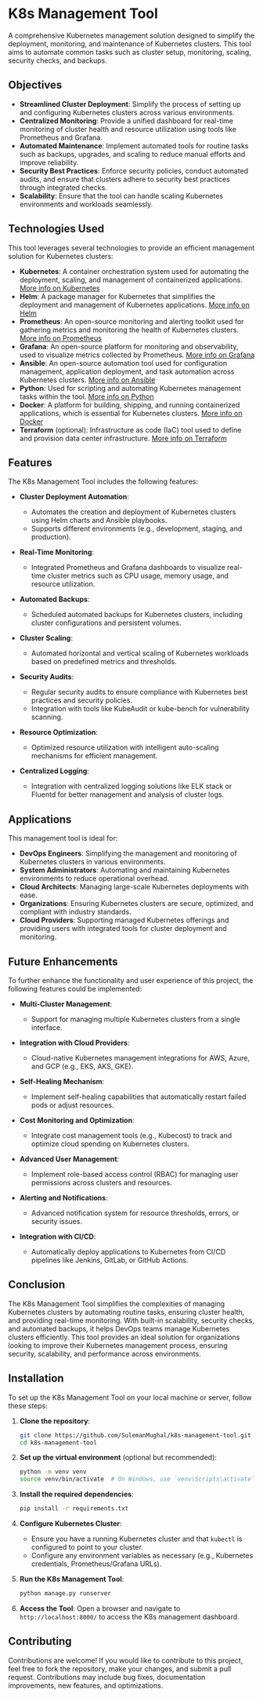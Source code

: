 # K8s Management Tool

A comprehensive Kubernetes management solution designed to simplify the deployment, monitoring, and maintenance of Kubernetes clusters. This tool aims to automate common tasks such as cluster setup, monitoring, scaling, security checks, and backups.

## Objectives

* **Streamlined Cluster Deployment**: Simplify the process of setting up and configuring Kubernetes clusters across various environments.
* **Centralized Monitoring**: Provide a unified dashboard for real-time monitoring of cluster health and resource utilization using tools like Prometheus and Grafana.
* **Automated Maintenance**: Implement automated tools for routine tasks such as backups, upgrades, and scaling to reduce manual efforts and improve reliability.
* **Security Best Practices**: Enforce security policies, conduct automated audits, and ensure that clusters adhere to security best practices through integrated checks.
* **Scalability**: Ensure that the tool can handle scaling Kubernetes environments and workloads seamlessly.

## Technologies Used

This tool leverages several technologies to provide an efficient management solution for Kubernetes clusters:

* **Kubernetes**: A container orchestration system used for automating the deployment, scaling, and management of containerized applications. [More info on Kubernetes](https://kubernetes.io/)
* **Helm**: A package manager for Kubernetes that simplifies the deployment and management of Kubernetes applications. [More info on Helm](https://helm.sh/)
* **Prometheus**: An open-source monitoring and alerting toolkit used for gathering metrics and monitoring the health of Kubernetes clusters. [More info on Prometheus](https://prometheus.io/)
* **Grafana**: An open-source platform for monitoring and observability, used to visualize metrics collected by Prometheus. [More info on Grafana](https://grafana.com/)
* **Ansible**: An open-source automation tool used for configuration management, application deployment, and task automation across Kubernetes clusters. [More info on Ansible](https://www.ansible.com/)
* **Python**: Used for scripting and automating Kubernetes management tasks within the tool. [More info on Python](https://www.python.org/)
* **Docker**: A platform for building, shipping, and running containerized applications, which is essential for Kubernetes clusters. [More info on Docker](https://www.docker.com/)
* **Terraform** (optional): Infrastructure as code (IaC) tool used to define and provision data center infrastructure. [More info on Terraform](https://www.terraform.io/)

## Features

The K8s Management Tool includes the following features:

* **Cluster Deployment Automation**:

  * Automates the creation and deployment of Kubernetes clusters using Helm charts and Ansible playbooks.
  * Supports different environments (e.g., development, staging, and production).
* **Real-Time Monitoring**:

  * Integrated Prometheus and Grafana dashboards to visualize real-time cluster metrics such as CPU usage, memory usage, and resource utilization.
* **Automated Backups**:

  * Scheduled automated backups for Kubernetes clusters, including cluster configurations and persistent volumes.
* **Cluster Scaling**:

  * Automated horizontal and vertical scaling of Kubernetes workloads based on predefined metrics and thresholds.
* **Security Audits**:

  * Regular security audits to ensure compliance with Kubernetes best practices and security policies.
  * Integration with tools like KubeAudit or kube-bench for vulnerability scanning.
* **Resource Optimization**:

  * Optimized resource utilization with intelligent auto-scaling mechanisms for efficient management.
* **Centralized Logging**:

  * Integration with centralized logging solutions like ELK stack or Fluentd for better management and analysis of cluster logs.

## Applications

This management tool is ideal for:

* **DevOps Engineers**: Simplifying the management and monitoring of Kubernetes clusters in various environments.
* **System Administrators**: Automating and maintaining Kubernetes environments to reduce operational overhead.
* **Cloud Architects**: Managing large-scale Kubernetes deployments with ease.
* **Organizations**: Ensuring Kubernetes clusters are secure, optimized, and compliant with industry standards.
* **Cloud Providers**: Supporting managed Kubernetes offerings and providing users with integrated tools for cluster deployment and monitoring.

## Future Enhancements

To further enhance the functionality and user experience of this project, the following features could be implemented:

* **Multi-Cluster Management**:

  * Support for managing multiple Kubernetes clusters from a single interface.
* **Integration with Cloud Providers**:

  * Cloud-native Kubernetes management integrations for AWS, Azure, and GCP (e.g., EKS, AKS, GKE).
* **Self-Healing Mechanism**:

  * Implement self-healing capabilities that automatically restart failed pods or adjust resources.
* **Cost Monitoring and Optimization**:

  * Integrate cost management tools (e.g., Kubecost) to track and optimize cloud spending on Kubernetes clusters.
* **Advanced User Management**:

  * Implement role-based access control (RBAC) for managing user permissions across clusters and resources.
* **Alerting and Notifications**:

  * Advanced notification system for resource thresholds, errors, or security issues.
* **Integration with CI/CD**:

  * Automatically deploy applications to Kubernetes from CI/CD pipelines like Jenkins, GitLab, or GitHub Actions.

## Conclusion

The K8s Management Tool simplifies the complexities of managing Kubernetes clusters by automating routine tasks, ensuring cluster health, and providing real-time monitoring. With built-in scalability, security checks, and automated backups, it helps DevOps teams manage Kubernetes clusters efficiently. This tool provides an ideal solution for organizations looking to improve their Kubernetes management process, ensuring security, scalability, and performance across environments.

## Installation

To set up the K8s Management Tool on your local machine or server, follow these steps:

1. **Clone the repository**:

   ```bash
   git clone https://github.com/SulemanMughal/k8s-management-tool.git
   cd k8s-management-tool
   ```

2. **Set up the virtual environment** (optional but recommended):

   ```bash
   python -m venv venv
   source venv/bin/activate  # On Windows, use `venv\Scripts\activate`
   ```

3. **Install the required dependencies**:

   ```bash
   pip install -r requirements.txt
   ```

4. **Configure Kubernetes Cluster**:

   * Ensure you have a running Kubernetes cluster and that `kubectl` is configured to point to your cluster.
   * Configure any environment variables as necessary (e.g., Kubernetes credentials, Prometheus/Grafana URLs).

5. **Run the K8s Management Tool**:

   ```bash
   python manage.py runserver
   ```

6. **Access the Tool**:
   Open a browser and navigate to `http://localhost:8000/` to access the K8s management dashboard.

## Contributing

Contributions are welcome! If you would like to contribute to this project, feel free to fork the repository, make your changes, and submit a pull request. Contributions may include bug fixes, documentation improvements, new features, and optimizations.

